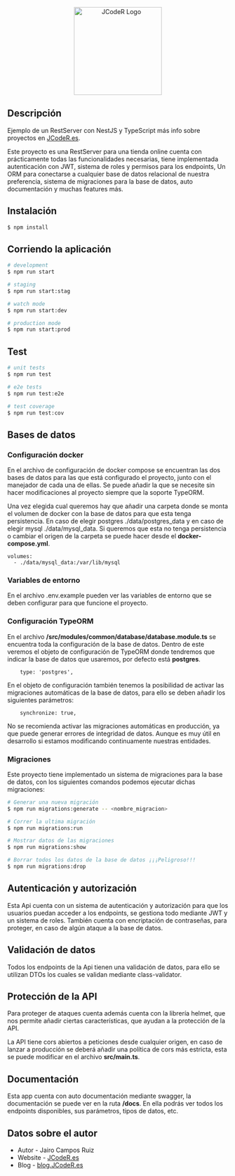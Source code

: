 <p align="center">
  <a href="https://blog.jcoder.es/" target="blank"><img src="https://jcoderbucket.s3.eu-west-2.amazonaws.com/Logo/logo512.png" width="200" alt="JCodeR Logo" /></a>
</p>

## Descripción

Ejemplo de un RestServer con NestJS y TypeScript más info sobre proyectos en [JCodeR.es](https://blog.jcoder.es).

Este proyecto es una RestServer para una tienda online cuenta con prácticamente todas las funcionalidades necesarias,
tiene implementada autenticación con JWT, sistema de roles y permisos para los endpoints, Un ORM para conectarse a cualquier
base de datos relacional de nuestra preferencia, sistema de migraciones para la base de datos, auto documentación y muchas features más.

## Instalación

```bash
$ npm install
```

## Corriendo la aplicación

```bash
# development
$ npm run start

# staging
$ npm run start:stag

# watch mode
$ npm run start:dev

# production mode
$ npm run start:prod
```

## Test

```bash
# unit tests
$ npm run test

# e2e tests
$ npm run test:e2e

# test coverage
$ npm run test:cov
```

## Bases de datos

### Configuración docker

En el archivo de configuración de docker compose se encuentran las dos bases de datos para las que está configurado
el proyecto, junto con el manejador de cada una de ellas.
Se puede añadir la que se necesite sin hacer modificaciones al proyecto siempre que la soporte TypeORM.

Una vez elegida cual queremos hay que añadir una carpeta donde se monta el volumen de docker con la base de datos
para que esta tenga persistencia. En caso de elegir postgres ./data/postgres_data y en caso de elegir mysql ./data/mysql_data.
Si queremos que esta no tenga persistencia o cambiar el origen de la carpeta se puede hacer desde el **docker-compose.yml**.

```
volumes:
  - ./data/mysql_data:/var/lib/mysql
```

### Variables de entorno

En el archivo .env.example pueden ver las variables de entorno que se deben configurar para que funcione el proyecto.

### Configuración TypeORM

En el archivo **/src/modules/common/database/database.module.ts** se encuentra toda la configuración de la base de datos.
Dentro de este veremos el objeto de configuración de TypeORM donde tendremos que indicar la base de datos que usaremos,
por defecto está **postgres**.

```
    type: 'postgres',
```

En el objeto de configuración también tenemos la posibilidad de activar las migraciones automáticas de la base de datos,
para ello se deben añadir los siguientes parámetros:

```
    synchronize: true,
```

No se recomienda activar las migraciones automáticas en producción, ya que puede generar errores de integridad de datos.
Aunque es muy útil en desarrollo si estamos modificando continuamente nuestras entidades.

### Migraciones

Este proyecto tiene implementado un sistema de migraciones para la base de datos, con los siguientes comandos podemos
ejecutar dichas migraciones:

```bash
# Generar una nueva migración
$ npm run migrations:generate -- <nombre_migracion>

# Correr la ultima migración
$ npm run migrations:run

# Mostrar datos de las migraciones
$ npm run migrations:show

# Borrar todos los datos de la base de datos ¡¡¡Peligroso!!!
$ npm run migrations:drop
```

## Autenticación y autorización

Esta Api cuenta con un sistema de autenticación y autorización para que los usuarios puedan acceder a los endpoints,
se gestiona todo mediante JWT y un sistema de roles. También cuenta con encriptación de contraseñas, para proteger,
en caso de algún ataque a la base de datos.

## Validación de datos

Todos los endpoints de la Api tienen una validación de datos, para ello se utilizan DTOs los cuales se validan mediante
class-validator.

## Protección de la API

Para proteger de ataques cuenta además cuenta con la librería helmet, que nos permite añadir ciertas características,
que ayudan a la protección de la API.

La API tiene cors abiertos a peticiones desde cualquier origen, en caso de lanzar a producción se deberá añadir una
política de cors más estricta, esta se puede modificar en el archivo **src/main.ts**.

## Documentación

Esta app cuenta con auto documentación mediante swagger, la documentación se puede ver en la ruta **/docs**.
En ella podrás ver todos los endpoints disponibles, sus parámetros, tipos de datos, etc.

## Datos sobre el autor

- Autor - Jairo Campos Ruiz
- Website - [JCodeR.es](https://jcoder.es)
- Blog - [blog.JCodeR.es](https://blog.jcoder.es)
